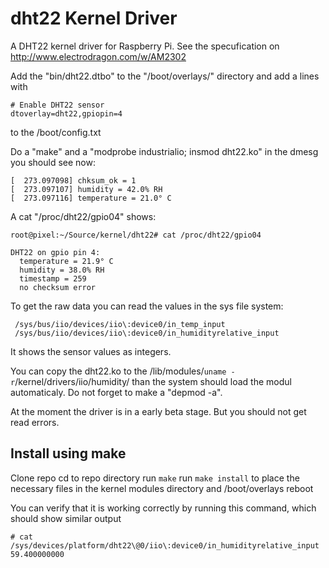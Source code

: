 # dht22 Kernel Driver

A DHT22 kernel driver for Raspberry Pi.
See the specufication on http://www.electrodragon.com/w/AM2302

Add the "bin/dht22.dtbo" to the "/boot/overlays/" directory and add a lines with

```
# Enable DHT22 sensor
dtoverlay=dht22,gpiopin=4
```
to the /boot/config.txt

Do a "make" and a "modprobe industrialio; insmod dht22.ko" in the dmesg you should see now:

```
[  273.097098] chksum_ok = 1
[  273.097107] humidity = 42.0% RH
[  273.097116] temperature = 21.0° C
```

A cat "/proc/dht22/gpio04" shows:

```
root@pixel:~/Source/kernel/dht22# cat /proc/dht22/gpio04

DHT22 on gpio pin 4:
  temperature = 21.9° C
  humidity = 38.0% RH
  timestamp = 259
  no checksum error
```

To get the raw data you can read the values in the sys file system:

```
 /sys/bus/iio/devices/iio\:device0/in_temp_input
 /sys/bus/iio/devices/iio\:device0/in_humidityrelative_input
```

It shows the sensor values as integers.

You can copy the dht22.ko to the /lib/modules/`uname -r`/kernel/drivers/iio/humidity/ than the system  should load the modul automaticaly.
Do not forget to make a "depmod -a".

At the moment the driver is in a early beta stage.
But you should not get read errors.


## Install using make
Clone repo
cd to repo directory
run ```make```
run ```make install``` to place the necessary files in the kernel modules directory and /boot/overlays
reboot

You can verify that it is working correctly by running this command, which should show similar output
```
# cat /sys/devices/platform/dht22\@0/iio\:device0/in_humidityrelative_input 
59.400000000
```
